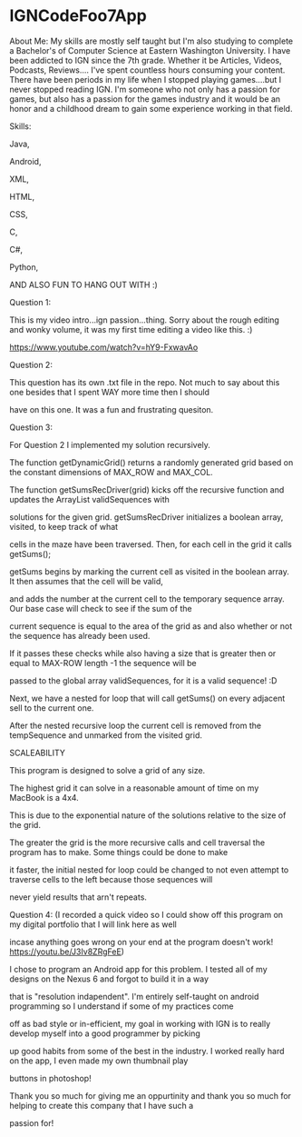 # IGNCodeFoo7App

About Me: My skills are mostly self taught but I'm also studying to complete a Bachelor's of Computer Science at Eastern Washington University. I have been addicted to IGN since the 7th grade. Whether it be Articles, Videos, Podcasts, Reviews.... I've spent countless hours consuming your content. There have been periods in my life when I stopped playing games....but I never stopped reading IGN. I'm someone who not only has a passion for games, but also has a passion for the games industry and it would be an honor and a childhood dream to gain some experience working in that field.


Skills:

Java,

Android,

XML,

HTML,

CSS,

C,

C#,

Python,

 AND ALSO FUN TO HANG OUT WITH :)

Question 1:

  This is my video intro...ign passion...thing. Sorry about the rough editing and wonky volume,
it was my first time editing a video like this. :)

https://www.youtube.com/watch?v=hY9-FxwavAo

Question 2:

  This question has its own .txt file in the repo. Not much to say about this one besides that I spent WAY more time then I should 
  
  have on this one. It was a fun and frustrating quesiton.



Question 3:

For Question 2 I implemented my solution recursively.

 The function getDynamicGrid() returns a randomly generated grid based on the constant dimensions of MAX_ROW and MAX_COL.

The function getSumsRecDriver(grid) kicks off the recursive function and updates the ArrayList validSequences with 

solutions for the given grid. getSumsRecDriver initializes a boolean array, visited, to keep track of what 

cells in the maze have been traversed. Then, for each cell in the grid it calls getSums();

getSums begins by marking the current cell as visited in the boolean array. It then assumes that the cell will be valid, 

and adds the number at the current cell to the temporary sequence array. Our base case will check to see if the sum of the 

current sequence is equal to the area of the grid as and also whether or not the sequence has already been used. 

If it passes these checks while also having a size that is greater then or equal to MAX-ROW length -1 the sequence will be 

passed to the global array validSequences, for it is a valid sequence! :D

Next, we have a nested for loop that will call getSums() on every adjacent sell to the current one.  

After the nested recursive loop the current cell is removed from the tempSequence and unmarked from the visited grid.


SCALEABILITY

This program is designed to solve a grid of any size. 

The highest grid it can solve in a reasonable amount of time on my MacBook is a 4x4. 

This is due to the exponential nature of the solutions relative to the size of the grid. 

The greater the grid is the more recursive calls and cell traversal the program has to make. Some things could be done to make 

it faster, the initial nested for loop could be changed to not even attempt to traverse cells to the left because those sequences will

never yield results that arn't repeats.


Question 4: (I recorded a quick video so I could show off this program on my digital portfolio that I will link here as well 

incase anything goes wrong on your end at the program doesn't work! https://youtu.be/J3Iv8ZRgFeE)


  I chose to program an Android app for this problem. I tested all of my designs on the Nexus 6 and forgot to build it in a way
  
that is "resolution indapendent". I'm entirely self-taught on android programming so I understand if some of my practices come 

off as bad style or in-efficient, my goal in working with IGN is to really develop myself into a good programmer by picking
  
up good habits from some of the best in the industry. I worked really hard on the app, I even made my own thumbnail play

buttons in photoshop!



Thank you so much for giving me an oppurtinity and thank you so much for helping to create this company that I have such a 

passion for!



